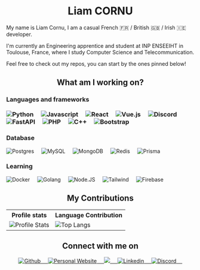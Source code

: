 <h1 align="center"><b>Liam CORNU</b></h1>
<p>My name is Liam Cornu, I am a casual French 🇫🇷 / British 🇬🇧 / Irish 🇮🇪 developer.</p>
<p>I'm currently an Engineering apprentice and student at INP ENSEEIHT in Toulouse, France, where I study Computer Science and Telecommunication.</p>
<p>Feel free to check out my repos, you can start by the ones pinned below!</p>

<h2 align="center">What am I working on?</h2>

<h3>Languages and frameworks
<br>
<br>
<div>
<img src="https://img.shields.io/badge/-Python-black?style=flat-square&amp;logo=python" alt="Python">&nbsp;&nbsp;&nbsp;&nbsp;
<img src="https://img.shields.io/badge/-Javascript-black?style=flat-square&amp;logo=Javascript" alt="Javascript">&nbsp;&nbsp;&nbsp;&nbsp;
<img src="https://img.shields.io/badge/-React-black?style=flat-square&amp;logo=react" alt="React">&nbsp;&nbsp;&nbsp;&nbsp;
<img src="https://img.shields.io/badge/-Vue.js-black?style=flat-square&amp;logo=vuedotjs" alt="Vue.js">&nbsp;&nbsp;&nbsp;&nbsp;
<img src="https://img.shields.io/badge/-Discord API-black?style=flat-square&amp;logo=Discord" alt="Discord">&nbsp;&nbsp;&nbsp;&nbsp;
<img src="https://img.shields.io/badge/-FastAPI-black?style=flat-square&amp;logo=fastapi" alt="FastAPI">&nbsp;&nbsp;&nbsp;&nbsp;
<img src="https://img.shields.io/badge/-PHP-black?style=flat-square&amp;logo=phpstorm" alt="PHP">&nbsp;&nbsp;&nbsp;&nbsp;
<img src="https://img.shields.io/badge/-C++-black?style=flat-square&amp;logo=cplusplus" alt="C++">&nbsp;&nbsp;&nbsp;&nbsp;
<img src="https://img.shields.io/badge/-Bootstrap-black?style=flat-square&amp;logo=bootstrap&logoColor=white" alt="Bootstrap">&nbsp;&nbsp;&nbsp;&nbsp;
</div>
<h3>Database</h3>
<div>
<img src="https://img.shields.io/badge/-Postgres-black?style=flat-square&amp;logo=postgresql&logoColor=white" alt="Postgres">&nbsp;&nbsp;&nbsp;&nbsp;
<img src="https://img.shields.io/badge/-MySQL-black?style=flat-square&amp;logo=mysql&logoColor=white" alt="MySQL">&nbsp;&nbsp;&nbsp;&nbsp;
<img src="https://img.shields.io/badge/-Oracle Database-black?style=flat-square&amp;logo=oracle" alt="MongoDB">&nbsp;&nbsp;&nbsp;&nbsp;
<img src="https://img.shields.io/badge/-Redis-black?style=flat-square&amp;logo=redis&logoColor=white" alt="Redis">&nbsp;&nbsp;&nbsp;&nbsp;
<img src="https://img.shields.io/badge/-Prisma-black?style=flat-square&amp;logo=prisma&logoColor=white" alt="Prisma">&nbsp;&nbsp;&nbsp;&nbsp;
</div>
<h3>Learning</h3>
<div>
<img src="https://img.shields.io/badge/-Docker-black?style=flat-square&amp;logo=docker" alt="Docker">&nbsp;&nbsp;&nbsp;&nbsp;
<img src="https://img.shields.io/badge/-Golang-black?style=flat-square&amp;logo=go" alt="Golang">&nbsp;&nbsp;&nbsp;&nbsp;
<img src="https://img.shields.io/badge/-Node.js-black?style=flat-square&amp;logo=nodedotjs" alt="Node.JS">&nbsp;&nbsp;&nbsp;&nbsp;
<img src="https://img.shields.io/badge/-Tailwind-black?style=flat-square&amp;logo=tailwind-css" alt="Tailwind">&nbsp;&nbsp;&nbsp;&nbsp;
<img src="https://img.shields.io/badge/-Firebase-black?style=flat-square&amp;logo=firebase" alt="Firebase">&nbsp;&nbsp;&nbsp;&nbsp;
</div>

<h2 align="center">My Contributions</h2>
<p align="center">
   <table>
      <tr>
       <th>Profile stats  </th>
       <th>Language Contribution</th>
     </tr>
      <tr>
       <td><img alt="Profile Stats" src="https://github-readme-stats.vercel.app/api?username=inkapa&count_private=true&show_icons=true&theme=tokyonight"> </td>
       <td><img alt="Top Langs" src="https://github-readme-stats.vercel.app/api/top-langs/?username=inkapa&langs_count=10&theme=tokyonight&layout=compact&hide=html"> </td>
     </tr>
   </table>
</p>

<h2 align="center">Connect with me on</h2>
<div align="center">
<a href="https://github.com/Inkapa">
  <img src="https://img.shields.io/badge/-Github-black?style=flat-square&amp;logo=github" alt="Github">&nbsp;&nbsp;&nbsp;&nbsp;
</a>
<a href="https://liam.social">
  <img src="https://img.shields.io/badge/-Website-black?style=flat-square&amp;logo=vuedotjs&logoColor=white" alt="Personal Website">&nbsp;&nbsp;&nbsp;&nbsp;
</a>
<a href="mailto:liamco@pm.me">
  <img src="https://img.shields.io/badge/-Email-black?style=flat-square&amp;logo=protonmail&logoColor=white">&nbsp;&nbsp;&nbsp;&nbsp;
</a>
<a href="https://www.linkedin.com/in/liam-cornu/">
  <img src="https://img.shields.io/badge/-Liam Cornu-black?style=flat-square&amp;logo=LinkedIn" alt="Linkedin">&nbsp;&nbsp;&nbsp;&nbsp;
</a>
<a href="https://discord.liam.social">
  <img src="https://img.shields.io/badge/-Discord-black?style=flat-square&amp;logo=discord&logoColor=white" alt="Discord">&nbsp;&nbsp;&nbsp;&nbsp;
</a>
</div>
